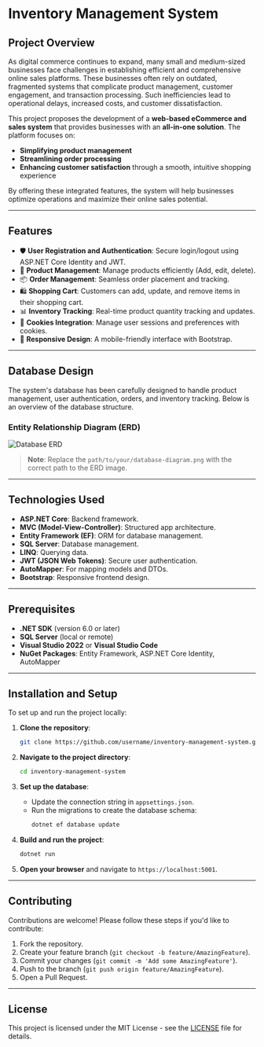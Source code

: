 
# Inventory Management System

## Project Overview

As digital commerce continues to expand, many small and medium-sized businesses face challenges in establishing efficient and comprehensive online sales platforms. These businesses often rely on outdated, fragmented systems that complicate product management, customer engagement, and transaction processing. Such inefficiencies lead to operational delays, increased costs, and customer dissatisfaction.

This project proposes the development of a **web-based eCommerce and sales system** that provides businesses with an **all-in-one solution**. The platform focuses on:
- **Simplifying product management**
- **Streamlining order processing**
- **Enhancing customer satisfaction** through a smooth, intuitive shopping experience

By offering these integrated features, the system will help businesses optimize operations and maximize their online sales potential.

---

## Features

- 🛡️ **User Registration and Authentication**: Secure login/logout using ASP.NET Core Identity and JWT.
- 🛒 **Product Management**: Manage products efficiently (Add, edit, delete).
- 📦 **Order Management**: Seamless order placement and tracking.
- 🛍️ **Shopping Cart**: Customers can add, update, and remove items in their shopping cart.
- 📊 **Inventory Tracking**: Real-time product quantity tracking and updates.
- 🍪 **Cookies Integration**: Manage user sessions and preferences with cookies.
- 📱 **Responsive Design**: A mobile-friendly interface with Bootstrap.

---

## Database Design

The system's database has been carefully designed to handle product management, user authentication, orders, and inventory tracking. Below is an overview of the database structure.

### Entity Relationship Diagram (ERD)

![Database ERD](path/to/your/database-diagram.png)

> **Note**: Replace the `path/to/your/database-diagram.png` with the correct path to the ERD image.

---

## Technologies Used

- **ASP.NET Core**: Backend framework.
- **MVC (Model-View-Controller)**: Structured app architecture.
- **Entity Framework (EF)**: ORM for database management.
- **SQL Server**: Database management.
- **LINQ**: Querying data.
- **JWT (JSON Web Tokens)**: Secure user authentication.
- **AutoMapper**: For mapping models and DTOs.
- **Bootstrap**: Responsive frontend design.

---

## Prerequisites

- **.NET SDK** (version 6.0 or later)
- **SQL Server** (local or remote)
- **Visual Studio 2022** or **Visual Studio Code**
- **NuGet Packages**: Entity Framework, ASP.NET Core Identity, AutoMapper

---

## Installation and Setup

To set up and run the project locally:

1. **Clone the repository**:
   ```bash
   git clone https://github.com/username/inventory-management-system.git
   ```

2. **Navigate to the project directory**:
   ```bash
   cd inventory-management-system
   ```

3. **Set up the database**:
   - Update the connection string in `appsettings.json`.
   - Run the migrations to create the database schema:
     ```bash
     dotnet ef database update
     ```

4. **Build and run the project**:
   ```bash
   dotnet run
   ```

5. **Open your browser** and navigate to `https://localhost:5001`.

---

## Contributing

Contributions are welcome! Please follow these steps if you'd like to contribute:

1. Fork the repository.
2. Create your feature branch (`git checkout -b feature/AmazingFeature`).
3. Commit your changes (`git commit -m 'Add some AmazingFeature'`).
4. Push to the branch (`git push origin feature/AmazingFeature`).
5. Open a Pull Request.

---

## License

This project is licensed under the MIT License - see the [LICENSE](LICENSE) file for details.
